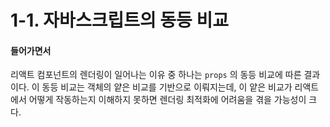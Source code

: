 # 1-1. 자바스크립트의 동등 비교

#### 들어가면서

리액트 컴포넌트의 렌더링이 일어나는 이유 중 하나는 `props` 의 동등 비교에 따른 결과이다. 이 동등 비교는 객체의 얕은 비교를 기반으로 이뤄지는데, 이 얕은 비교가 리액트에서 어떻게 작동하는지 이해하지 못하면 렌더링 최적화에 어려움을 겪을 가능성이 크다.

